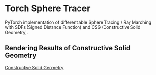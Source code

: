 # Torch Sphere Tracer

PyTorch implementation of differentiable Sphere Tracing / Ray Marching with SDFs (Signed Distance Function) and CSG (Constructive Solid Geometry).

## Rendering Results of Constructive Solid Geometry
[Constructive Solid Geometry](csg.png)
